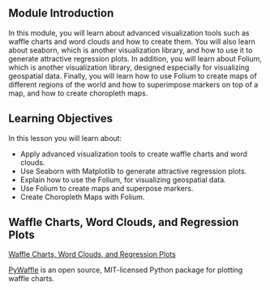 ## Module Introduction

In this module, you will learn about advanced visualization tools such as waffle charts and word clouds and how to create them. You will also learn about seaborn, which is another visualization library, and how to use it to generate attractive regression plots. In addition, you will learn about Folium, which is another visualization library, designed especially for visualizing geospatial data. Finally, you will learn how to use Folium to create maps of different regions of the world and how to superimpose markers on top of a map, and how to create choropleth maps.

## Learning Objectives

In this lesson you will learn about:

* Apply advanced visualization tools to create waffle charts and word clouds.
* Use Seaborn with Matplotlib to generate attractive regression plots.
* Explain how to use the Folium, for visualizing geospatial data.
* Use Folium to create maps and superpose markers.
* Create Choropleth Maps with Folium.

## Waffle Charts, Word Clouds, and Regression Plots

[Waffle Charts, Word Clouds, and Regression Plots]()

[PyWaffle]() is an open source, MIT-licensed Python package for plotting waffle charts.
